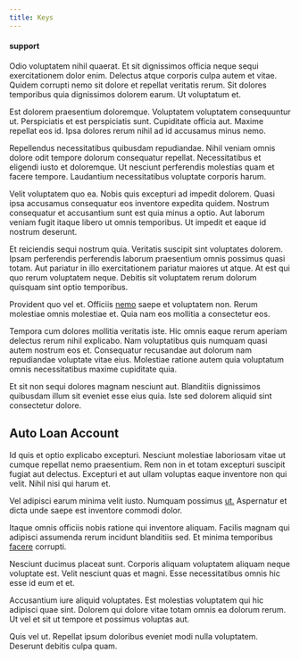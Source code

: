 ```yaml
---
title: Keys
---
```


#### support

Odio voluptatem nihil quaerat. Et sit dignissimos officia neque sequi exercitationem dolor enim. Delectus atque corporis culpa autem et vitae. Quidem corrupti nemo sit dolore et repellat veritatis rerum. Sit dolores temporibus quia dignissimos dolorem earum. Ut voluptatum et.

Est dolorem praesentium doloremque. Voluptatem voluptatem consequuntur ut. Perspiciatis et est perspiciatis sunt. Cupiditate officia aut. Maxime repellat eos id. Ipsa dolores rerum nihil ad id accusamus minus nemo.

Repellendus necessitatibus quibusdam repudiandae. Nihil veniam omnis dolore odit tempore dolorum consequatur repellat. Necessitatibus et eligendi iusto et doloremque. Ut nesciunt perferendis molestias quam et facere tempore. Laudantium necessitatibus voluptate corporis harum.

Velit voluptatem quo ea. Nobis quis excepturi ad impedit dolorem. Quasi ipsa accusamus consequatur eos inventore expedita quidem. Nostrum consequatur et accusantium sunt est quia minus a optio. Aut laborum veniam fugit itaque libero ut omnis temporibus. Ut impedit et eaque id nostrum deserunt.

Et reiciendis sequi nostrum quia. Veritatis suscipit sint voluptates dolorem. Ipsam perferendis perferendis laborum praesentium omnis possimus quasi totam. Aut pariatur in illo exercitationem pariatur maiores ut atque. At est qui quo rerum voluptatem neque. Debitis sit voluptatem rerum dolorum quisquam sint optio temporibus.

Provident quo vel et. Officiis [nemo](/dolore/odio/neque/multi_layered_5th_generation.md) saepe et voluptatem non. Rerum molestiae omnis molestiae et. Quia nam eos mollitia a consectetur eos.

Tempora cum dolores mollitia veritatis iste. Hic omnis eaque rerum aperiam delectus rerum nihil explicabo. Nam voluptatibus quis numquam quasi autem nostrum eos et. Consequatur recusandae aut dolorum nam repudiandae voluptate vitae eius. Molestiae ratione autem quia voluptatum omnis necessitatibus maxime cupiditate quia.

Et sit non sequi dolores magnam nesciunt aut. Blanditiis dignissimos quibusdam illum sit eveniet esse eius quia. Iste sed dolorem aliquid sint consectetur dolore.

## Auto Loan Account

Id quis et optio explicabo excepturi. Nesciunt molestiae laboriosam vitae ut cumque repellat nemo praesentium. Rem non in et totam excepturi suscipit fugiat aut delectus. Excepturi et aut ullam voluptas eaque inventore non qui velit. Nihil nisi qui harum et.

Vel adipisci earum minima velit iusto. Numquam possimus [ut.](/dolore/bedfordshire_mountains.md) Aspernatur et dicta unde saepe est inventore commodi dolor.

Itaque omnis officiis nobis ratione qui inventore aliquam. Facilis magnam qui adipisci assumenda rerum incidunt blanditiis sed. Et minima temporibus [facere](/earum/quo/dolorem/electronics_&_sports_program.md) corrupti.

Nesciunt ducimus placeat sunt. Corporis aliquam voluptatem aliquam neque voluptate est. Velit nesciunt quas et magni. Esse necessitatibus omnis hic esse id eum et et.

Accusantium iure aliquid voluptates. Est molestias voluptatem qui hic adipisci quae sint. Dolorem qui dolore vitae totam omnis ea dolorum rerum. Ut vel et sit ut tempore et possimus voluptas aut.

Quis vel ut. Repellat ipsum doloribus eveniet modi nulla voluptatem. Deserunt debitis culpa quam.
